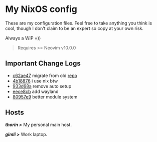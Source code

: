 # My NixOS config

These are my configuration files. Feel free to take anything you think is cool, though I don't claim to be an expert so copy at your own risk.

Always a WIP =))

> Requires >= Neovim v10.0.0

## Important Change Logs
- [c62ae47](https://github.com/brianaung/home-manager/commit/c62ae474e9959e3e9d61adb7622ec956dfbb36f3) migrate from old [repo](https://github.com/brianaung/.dotfiles)
- [4b18876](https://github.com/brianaung/nixos-config/commit/4b18876179fc3bc112cfbb6918ae403066bddeb3) i use nix btw
- [933d68a](https://github.com/brianaung/nixos-config/commit/933d68ad5e39dea52d318841a9989623d803a009) remove auto setup
- [eece8cb](https://github.com/brianaung/nixos-config/commit/eece8cb5b7b9eff7701d52cdcd76dbde2461d904) add wayland
- [80957e9](https://github.com/brianaung/nixos-config/commit/80957e98bb3e7eebfbb33796779415599f8aa058) better module system

## Hosts
***thorin >*** My personal main host.

***gimli >*** Work laptop.
